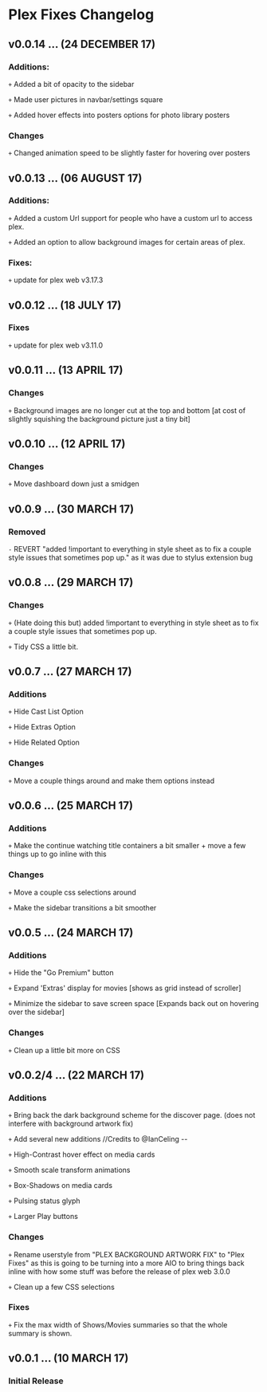 # Plex Fixes Changelog

## v0.0.14 ... (24 DECEMBER 17)

### Additions:
`+` Added a bit of opacity to the sidebar

`+` Made user pictures in navbar/settings square

`+` Added hover effects into posters options for photo library posters

### Changes
`+` Changed animation speed to be slightly faster for hovering over posters

## v0.0.13 ... (06 AUGUST 17)

### Additions:
`+` Added a custom Url support for people who have a custom url to access plex.

`+` Added an option to allow background images for certain areas of plex.

### Fixes:
`+` update for plex web v3.17.3

## v0.0.12 ... (18 JULY 17)

### Fixes
`+` update for plex web v3.11.0

## v0.0.11 ... (13 APRIL 17)

### Changes
`+` Background images are no longer cut at the top and bottom [at cost of slightly squishing the background picture just a tiny bit]

## v0.0.10 ... (12 APRIL 17)

### Changes
`+` Move dashboard down just a smidgen

## v0.0.9 ... (30 MARCH 17)

### Removed
`-` REVERT "added !important to everything in style sheet as to fix a couple style issues that sometimes pop up." as it was due to stylus extension bug

## v0.0.8 ... (29 MARCH 17)

### Changes
`+` (Hate doing this but) added !important to everything in style sheet as to fix a couple style issues that sometimes pop up.

`+` Tidy CSS a little bit.

## v0.0.7 ... (27 MARCH 17)

### Additions
`+` Hide Cast List Option

`+` Hide Extras Option

`+` Hide Related Option

### Changes
`+` Move a couple things around and make them options instead

## v0.0.6 ... (25 MARCH 17)

### Additions
`+` Make the continue watching title containers a bit smaller + move a few things up to go inline with this

### Changes
`+` Move a couple css selections around

`+` Make the sidebar transitions a bit smoother

## v0.0.5 ... (24 MARCH 17)

### Additions
`+` Hide the "Go Premium" button

`+` Expand 'Extras' display for movies [shows as grid instead of scroller]

`+` Minimize the sidebar to save screen space [Expands back out on hovering over the sidebar]

### Changes
`+` Clean up a little bit more on CSS

## v0.0.2/4 ... (22 MARCH 17)

### Additions
`+` Bring back the dark background scheme for the discover page. (does not interfere with background artwork fix)

`+` Add several new additions //Credits to @IanCeling --

`+` High-Contrast hover effect on media cards

`+` Smooth scale transform animations

`+` Box-Shadows on media cards

`+` Pulsing status glyph

`+` Larger Play buttons

### Changes
`+` Rename userstyle from "PLEX BACKGROUND ARTWORK FIX" to "Plex Fixes" as this is going to be turning into a more AIO to bring things back inline with how some stuff was before the release of plex web 3.0.0

`+` Clean up a few CSS selections

### Fixes
`+` Fix the max width of Shows/Movies summaries so that the whole summary is shown.

## v0.0.1 ... (10 MARCH 17)

### Initial Release
